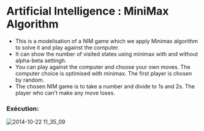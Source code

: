 # Artificial Intelligence : MiniMax Algorithm 

- This is a modelisation of a NIM game which we apply Minimax algorithm to solve it and play against the computer.
- It can show the number of visited states using minimax with and without alpha-beta settingh.
- You can play against the computer and choose your own moves. The computer choice is optimised with minimax. The first player is chosen by random.
- The chosen NIM game is to take a number and divide to 1s and 2s. The player who can't make any move loses.

### Exécution:

![2014-10-22 11_35_09](https://media3.giphy.com/media/RgImhSicwLY2bZtYjy/giphy.gif?cid=790b76112187ffaf785b55001de660a63235f0aad6c3fefb&rid=giphy.gif&ct=g)